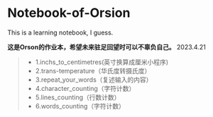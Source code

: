 # Notebook-of-Orsion
This is a learning notebook, I guess.

**这是Orson的作业本，希望未来驻足回望时可以不辜负自己。**
2023.4.21

>+ 1.inchs_to_centimetres(英寸换算成厘米小程序)
>+ 2.trans-temperature（华氏度转摄氏度）
>+ 3.repeat_your_words（复述输入的内容）
>+ 4.character_counting（字符计数）
>+ 5.lines_counting（行数计数）
>+ 6.words_counting（字符计数）
